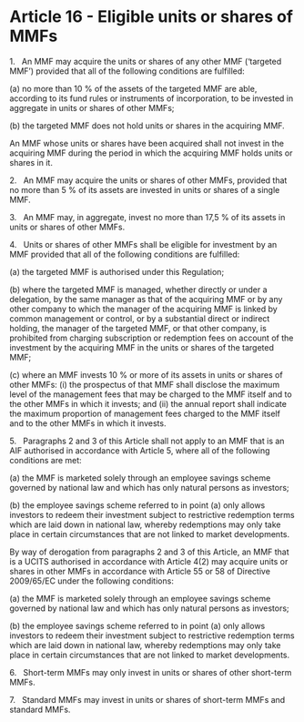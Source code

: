 # Article 16 - Eligible units or shares of MMFs


1.   An MMF may acquire the units or shares of any other MMF (‘targeted MMF’) provided that all of the following conditions are fulfilled:

(a) no more than 10 % of the assets of the targeted MMF are able, according to its fund rules or instruments of incorporation, to be invested in aggregate in units or shares of other MMFs;

(b) the targeted MMF does not hold units or shares in the acquiring MMF.

An MMF whose units or shares have been acquired shall not invest in the acquiring MMF during the period in which the acquiring MMF holds units or shares in it.

2.   An MMF may acquire the units or shares of other MMFs, provided that no more than 5 % of its assets are invested in units or shares of a single MMF.

3.   An MMF may, in aggregate, invest no more than 17,5 % of its assets in units or shares of other MMFs.

4.   Units or shares of other MMFs shall be eligible for investment by an MMF provided that all of the following conditions are fulfilled:

(a) the targeted MMF is authorised under this Regulation;

(b) where the targeted MMF is managed, whether directly or under a delegation, by the same manager as that of the acquiring MMF or by any other company to which the manager of the acquiring MMF is linked by common management or control, or by a substantial direct or indirect holding, the manager of the targeted MMF, or that other company, is prohibited from charging subscription or redemption fees on account of the investment by the acquiring MMF in the units or shares of the targeted MMF;

(c) where an MMF invests 10 % or more of its assets in units or shares of other MMFs: (i) the prospectus of that MMF shall disclose the maximum level of the management fees that may be charged to the MMF itself and to the other MMFs in which it invests; and (ii) the annual report shall indicate the maximum proportion of management fees charged to the MMF itself and to the other MMFs in which it invests.

5.   Paragraphs 2 and 3 of this Article shall not apply to an MMF that is an AIF authorised in accordance with Article 5, where all of the following conditions are met:

(a) the MMF is marketed solely through an employee savings scheme governed by national law and which has only natural persons as investors;

(b) the employee savings scheme referred to in point (a) only allows investors to redeem their investment subject to restrictive redemption terms which are laid down in national law, whereby redemptions may only take place in certain circumstances that are not linked to market developments.

By way of derogation from paragraphs 2 and 3 of this Article, an MMF that is a UCITS authorised in accordance with Article 4(2) may acquire units or shares in other MMFs in accordance with Article 55 or 58 of Directive 2009/65/EC under the following conditions:

(a) the MMF is marketed solely through an employee savings scheme governed by national law and which has only natural persons as investors;

(b) the employee savings scheme referred to in point (a) only allows investors to redeem their investment subject to restrictive redemption terms which are laid down in national law, whereby redemptions may only take place in certain circumstances that are not linked to market developments.

6.   Short-term MMFs may only invest in units or shares of other short-term MMFs.

7.   Standard MMFs may invest in units or shares of short-term MMFs and standard MMFs.

